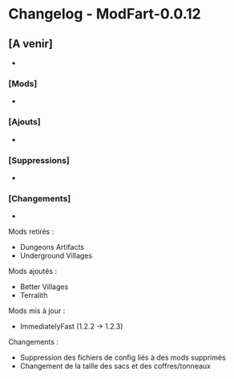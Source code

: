 # Changelog - ModFart-0.0.12

## [A venir]
- 

### [Mods]
- 

### [Ajouts]
- 

### [Suppressions]
- 

### [Changements]
- 

Mods retirés :
- Dungeons Artifacts
- Underground Villages

Mods ajoutés :
- Better Villages
- Terralith

Mods mis à jour :
- ImmediatelyFast (1.2.2 -> 1.2.3)

Changements :
- Suppression des fichiers de config liés à des mods supprimés
- Changement de la taille des sacs et des coffres/tonneaux